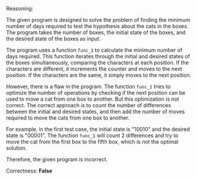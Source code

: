 Reasoning:

The given program is designed to solve the problem of finding the minimum number of days required to test the hypothesis about the cats in the boxes. The program takes the number of boxes, the initial state of the boxes, and the desired state of the boxes as input.

The program uses a function `func_1` to calculate the minimum number of days required. This function iterates through the initial and desired states of the boxes simultaneously, comparing the characters at each position. If the characters are different, it increments the counter and moves to the next position. If the characters are the same, it simply moves to the next position.

However, there is a flaw in the program. The function `func_1` tries to optimize the number of operations by checking if the next position can be used to move a cat from one box to another. But this optimization is not correct. The correct approach is to count the number of differences between the initial and desired states, and then add the number of moves required to move the cats from one box to another.

For example, in the first test case, the initial state is "10010" and the desired state is "00001". The function `func_1` will count 2 differences and try to move the cat from the first box to the fifth box, which is not the optimal solution.

Therefore, the given program is incorrect.

Correctness: **False**